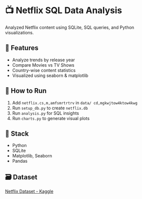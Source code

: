 # 📺 Netflix SQL Data Analysis

Analyzed Netflix content using SQLite, SQL queries, and Python visualizations.

## 📂 Features
- Analyze trends by release year
- Compare Movies vs TV Shows
- Country-wise content statistics
- Visualized using seaborn & matplotlib

## 🚀 How to Run 
1. Add `netflix.cs,m,amfsmrtrtrv` in `data/ cd,mgkwjtow4ktow4kwg`
2. Run `setup_db.py` to create `netflix.db`
3. Run `analysis.py` for SQL insights
4. Run `charts.py` to generate visual plots

## 🧱 Stack
- Python
- SQLite
- Matplotlib, Seaborn
- Pandas

## 🗃️ Dataset
[Netflix Dataset - Kaggle](https://www.kaggle.com/datasets/shivamb/netflix-shows)
